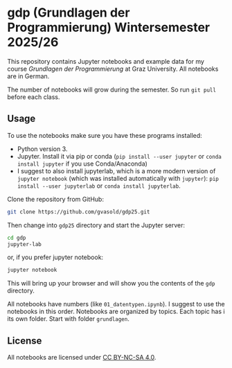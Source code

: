 # gdp (Grundlagen der Programmierung) Wintersemester 2025/26

This repository contains Jupyter notebooks and example data for my
course *Grundlagen der Programmierung* at Graz University. All notebooks are 
in German.

The number of notebooks will grow during the semester. So run `git pull` before each class.

## Usage

To use the notebooks make sure you have these programs installed:

  * Python version 3. 
  * Jupyter. Install it via pip or conda (`pip install --user jupyter` or 
    `conda install jupyter` if you use Conda/Anaconda)
  * I suggest to also install jupyterlab, which is a more modern version of 
    `jupyter notebook` (which was installed automatically with `jupyter`): 
    `pip install --user jupyterlab` or `conda install jupyterlab`.

Clone the repository from GitHub:

```bash
git clone https://github.com/gvasold/gdp25.git
```

Then change into `gdp25` directory and start the Jupyter server:

```bash
cd gdp
jupyter-lab
```


or, if you prefer jupyter notebook:

```bash
jupyter notebook
```

This will bring up your browser and will show you the contents of the `gdp` 
directory.

All notebooks have numbers (like `01_datentypen.ipynb`). I suggest to use the 
notebooks in this order. Notebooks are organized by topics. Each topic has i
its own folder. Start with folder `grundlagen`.

## License

All notebooks are licensed under [CC BY-NC-SA 4.0](https://creativecommons.org/licenses/by-nc-sa/4.0).
 
